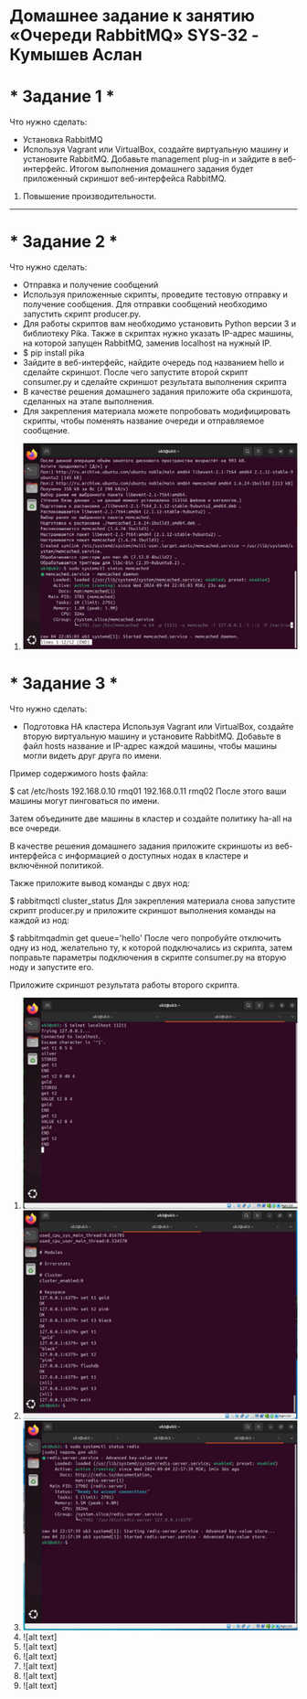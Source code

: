 # **Домашнее задание к занятию «Очереди RabbitMQ» SYS-32 - Кумышев Аслан**

# * Задание 1 *
Что нужно сделать:

* Установка RabbitMQ
* Используя Vagrant или VirtualBox, создайте виртуальную машину и установите RabbitMQ. Добавьте management plug-in и зайдите в веб-интерфейс.
  Итогом выполнения домашнего задания будет приложенный скриншот веб-интерфейса RabbitMQ.

1. Повышение производительности.

 **************************************************************************

# * Задание 2 *
Что нужно сделать:

* Отправка и получение сообщений
* Используя приложенные скрипты, проведите тестовую отправку и получение сообщения. Для отправки сообщений необходимо запустить скрипт producer.py.
* Для работы скриптов вам необходимо установить Python версии 3 и библиотеку Pika. Также в скриптах нужно указать IP-адрес машины, на которой запущен RabbitMQ, заменив localhost на нужный IP.
* $ pip install pika
* Зайдите в веб-интерфейс, найдите очередь под названием hello и сделайте скриншот. После чего запустите второй скрипт consumer.py и сделайте скриншот результата выполнения скрипта
* В качестве решения домашнего задания приложите оба скриншота, сделанных на этапе выполнения.
* Для закрепления материала можете попробовать модифицировать скрипты, чтобы поменять название очереди и отправляемое сообщение.

1. ![alt text](https://github.com/sAslank/Redis-memcached/blob/main/img/2.jpg)

# * Задание 3 *
Что нужно сделать:

* Подготовка HA кластера
Используя Vagrant или VirtualBox, создайте вторую виртуальную машину и установите RabbitMQ. Добавьте в файл hosts название и IP-адрес каждой машины, чтобы машины могли видеть друг друга по имени.

Пример содержимого hosts файла:

$ cat /etc/hosts
192.168.0.10 rmq01
192.168.0.11 rmq02
После этого ваши машины могут пинговаться по имени.

Затем объедините две машины в кластер и создайте политику ha-all на все очереди.

В качестве решения домашнего задания приложите скриншоты из веб-интерфейса с информацией о доступных нодах в кластере и включённой политикой.

Также приложите вывод команды с двух нод:

$ rabbitmqctl cluster_status
Для закрепления материала снова запустите скрипт producer.py и приложите скриншот выполнения команды на каждой из нод:

$ rabbitmqadmin get queue='hello'
После чего попробуйте отключить одну из нод, желательно ту, к которой подключались из скрипта, затем поправьте параметры подключения в скрипте consumer.py на вторую ноду и запустите его.

Приложите скриншот результата работы второго скрипта.
1. ![alt text](https://github.com/sAslank/Redis-memcached/blob/main/img/3.jpg)
2. ![alt text](https://github.com/sAslank/Redis-memcached/blob/main/img/4.jpg)
3. ![alt text](https://github.com/sAslank/Redis-memcached/blob/main/img/4.1.jpg)
4. ![alt text]
5. ![alt text]
6. ![alt text]
7. ![alt text]
8. ![alt text]
9. ![alt text]
